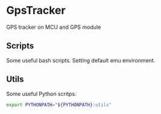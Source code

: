 # GpsTracker

GPS tracker on MCU and GPS module

## Scripts

Some useful bash scripts. Setting default emu environment.

## Utils

Some useful Python scritps.

```bash
export PYTHONPATH="${PYTHONPATH}:utils"
```
